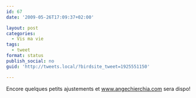 ```yaml
---
id: 67
date: '2009-05-26T17:09:37+02:00'

layout: post
categories:
  - Vis ma vie
tags:
  - tweet
format: status
publish_social: no
guid: 'http://tweets.local/?birdsite_tweet=1925551150'

---
```


Encore quelques petits ajustements et www.angechierchia.com sera dispo!